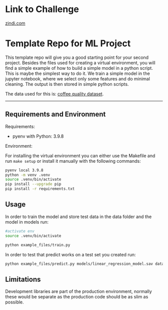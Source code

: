 # Link to Challenge

[zindi.com](https://zindi.africa/competitions/airqo-ugandan-air-quality-forecast-challenge/data)


# Template Repo for ML Project

This template repo will give you a good starting point for your second project. Besides the files used for creating a virtual environment, you will find a simple example of how to build a simple model in a python script. This is maybe the simplest way to do it. We train a simple model in the jupyter notebook, where we select only some features and do minimal cleaning. The output is then stored in simple python scripts.

The data used for this is: [coffee quality dataset](https://github.com/jldbc/coffee-quality-database).

---
## Requirements and Environment

Requirements:
- pyenv with Python: 3.9.8

Environment: 

For installing the virtual environment you can either use the Makefile and run `make setup` or install it manually with the following commands: 

```Bash
pyenv local 3.9.8
python -m venv .venv
source .venv/bin/activate
pip install --upgrade pip
pip install -r requirements.txt
```

## Usage

In order to train the model and store test data in the data folder and the model in models run:

```bash
#activate env
source .venv/bin/activate

python example_files/train.py  
```

In order to test that predict works on a test set you created run:

```bash
python example_files/predict.py models/linear_regression_model.sav data/X_test.csv data/y_test.csv
```

## Limitations

Development libraries are part of the production environment, normally these would be separate as the production code should be as slim as possible.
